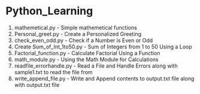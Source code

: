 # Python_Learning
1. mathemetical.py - Simple mathemetical functions
2. Personal_greet.py - Create a Personalized Greeting
3. check_even_odd.py - Check if a Number is Even or Odd
4. Create Sum_of_Int_1to50.py - Sum of Integers from 1 to 50 Using a Loop
5. Factorial_function.py - Calculate Factorial Using a Function
6. math_module.py - Using the Math Module for Calculations
7. readfile_errorhandle.py - Read a File and Handle Errors along with sample1.txt to read the file from
8. write_append_file.py - Write and Append contents to output.txt file along with output.txt file
